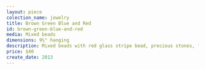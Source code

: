 ```yaml
---
layout: piece
colection_name: jewelry
title: Brown Green Blue and Red
id: brown-green-blue-and-red
media: Mixed beads
dimensions: 9½" hanging
description: Mixed beads with red glass stripe bead, precious stones, findings and metal clasp.
price: $40
create_date: 2013
---
```

